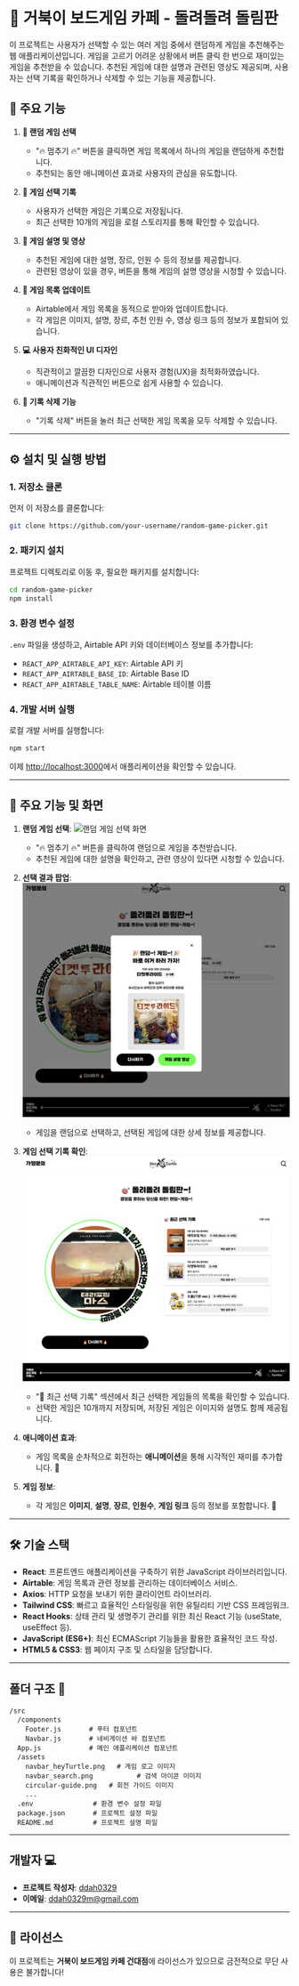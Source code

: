 # 🎲 거북이 보드게임 카페 - 돌려돌려 돌림판

이 프로젝트는 사용자가 선택할 수 있는 여러 게임 중에서 랜덤하게 게임을 추천해주는 웹 애플리케이션입니다. 게임을 고르기 어려운 상황에서 버튼 클릭 한 번으로 재미있는 게임을 추천받을 수 있습니다. 추천된 게임에 대한 설명과 관련된 영상도 제공되며, 사용자는 선택 기록을 확인하거나 삭제할 수 있는 기능을 제공합니다.

## 📸 주요 기능

1. **🎯 랜덤 게임 선택**

   - "🔥 멈추기 🔥" 버튼을 클릭하면 게임 목록에서 하나의 게임을 랜덤하게 추천합니다.
   - 추천되는 동안 애니메이션 효과로 사용자의 관심을 유도합니다.

2. **📜 게임 선택 기록**

   - 사용자가 선택한 게임은 기록으로 저장됩니다.
   - 최근 선택한 10개의 게임을 로컬 스토리지를 통해 확인할 수 있습니다.

3. **🎥 게임 설명 및 영상**

   - 추천된 게임에 대한 설명, 장르, 인원 수 등의 정보를 제공합니다.
   - 관련된 영상이 있을 경우, 버튼을 통해 게임의 설명 영상을 시청할 수 있습니다.

4. **🔄 게임 목록 업데이트**

   - Airtable에서 게임 목록을 동적으로 받아와 업데이트합니다.
   - 각 게임은 이미지, 설명, 장르, 추천 인원 수, 영상 링크 등의 정보가 포함되어 있습니다.

5. **💻 사용자 친화적인 UI 디자인**

   - 직관적이고 깔끔한 디자인으로 사용자 경험(UX)을 최적화하였습니다.
   - 애니메이션과 직관적인 버튼으로 쉽게 사용할 수 있습니다.

6. **🧹 기록 삭제 기능**
   - "기록 삭제" 버튼을 눌러 최근 선택한 게임 목록을 모두 삭제할 수 있습니다.

---

## ⚙️ 설치 및 실행 방법

### 1. 저장소 클론

먼저 이 저장소를 클론합니다:

```bash
git clone https://github.com/your-username/random-game-picker.git
```

### 2. 패키지 설치

프로젝트 디렉토리로 이동 후, 필요한 패키지를 설치합니다:

```bash
cd random-game-picker
npm install
```

### 3. 환경 변수 설정

`.env` 파일을 생성하고, Airtable API 키와 데이터베이스 정보를 추가합니다:

- `REACT_APP_AIRTABLE_API_KEY`: Airtable API 키
- `REACT_APP_AIRTABLE_BASE_ID`: Airtable Base ID
- `REACT_APP_AIRTABLE_TABLE_NAME`: Airtable 테이블 이름

### 4. 개발 서버 실행

로컬 개발 서버를 실행합니다:

```bash
npm start
```

이제 [http://localhost:3000](http://localhost:3000)에서 애플리케이션을 확인할 수 있습니다.

---

## 🚀 주요 기능 및 화면

1. **랜덤 게임 선택**:
   ![랜덤 게임 선택 화면](public/assets/readme_main.gif)

   - "🔥 멈추기 🔥" 버튼을 클릭하여 랜덤으로 게임을 추천받습니다.
   - 추천된 게임에 대한 설명을 확인하고, 관련 영상이 있다면 시청할 수 있습니다.

2. **선택 결과 팝업**:
   ![결과 팝업](public/assets/readme_select.png)

   - 게임을 랜덤으로 선택하고, 선택된 게임에 대한 상세 정보를 제공합니다.

3. **게임 선택 기록 확인**:
   ![선택 기록](public/assets/readme_history.png)

   - "🎯 최근 선택 기록" 섹션에서 최근 선택한 게임들의 목록을 확인할 수 있습니다.
   - 선택한 게임은 10개까지 저장되며, 저장된 게임은 이미지와 설명도 함께 제공됩니다.

4. **애니메이션 효과**:

   - 게임 목록을 순차적으로 회전하는 **애니메이션**을 통해 시각적인 재미를 추가합니다. 🔄

5. **게임 정보**:
   - 각 게임은 **이미지**, **설명**, **장르**, **인원수**, **게임 링크** 등의 정보를 포함합니다. 📜

---

## 🛠️ 기술 스택

- **React**: 프론트엔드 애플리케이션을 구축하기 위한 JavaScript 라이브러리입니다.
- **Airtable**: 게임 목록과 관련 정보를 관리하는 데이터베이스 서비스.
- **Axios**: HTTP 요청을 보내기 위한 클라이언트 라이브러리.
- **Tailwind CSS**: 빠르고 효율적인 스타일링을 위한 유틸리티 기반 CSS 프레임워크.
- **React Hooks**: 상태 관리 및 생명주기 관리를 위한 최신 React 기능 (useState, useEffect 등).
- **JavaScript (ES6+)**: 최신 ECMAScript 기능들을 활용한 효율적인 코드 작성.
- **HTML5 & CSS3**: 웹 페이지 구조 및 스타일을 담당합니다.

---

## 폴더 구조 📂

```
/src
  /components
    Footer.js       # 푸터 컴포넌트
    Navbar.js       # 네비게이션 바 컴포넌트
  App.js            # 메인 애플리케이션 컴포넌트
  /assets
    navbar_heyTurtle.png   # 게임 로고 이미지
    navbar_search.png           # 검색 아이콘 이미지
    circular-guide.png   # 회전 가이드 이미지
    ...
  .env               # 환경 변수 설정 파일
  package.json       # 프로젝트 설정 파일
  README.md          # 프로젝트 설명 파일
```

---

## 개발자 💻

- **프로젝트 작성자**: [ddah0329](https://github.com/ddah0329)
- **이메일**: ddah0329m@gmail.com

---

## 📜 라이선스

이 프로젝트는 **거북이 보드게임 카페 건대점**에 라이선스가 있으므로 금전적으로 무단 사용은 불가합니다!
